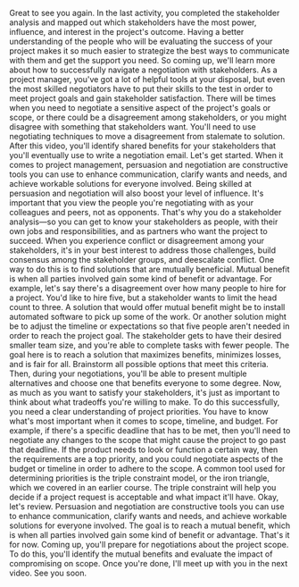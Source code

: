 Great to see you again. In the last activity, you completed the stakeholder
analysis and mapped out which stakeholders have the most power, influence, and
interest in the project's outcome. Having a better understanding of the people
who will be evaluating the success of your project makes it so much easier to
strategize the best ways to communicate with them and get the support you need.
So coming up, we'll learn more about how to successfully navigate a negotiation
with stakeholders. As a project manager, you've got a lot of helpful tools at
your disposal, but even the most skilled negotiators have to put their skills to
the test in order to meet project goals and gain stakeholder satisfaction. There
will be times when you need to negotiate a sensitive aspect of the project's
goals or scope, or there could be a disagreement among stakeholders, or you
might disagree with something that stakeholders want. You'll need to use
negotiating techniques to move a disagreement from stalemate to solution. After
this video, you'll identify shared benefits for your stakeholders that you'll
eventually use to write a negotiation email. Let's get started. When it comes to
project management, persuasion and negotiation are constructive tools you can
use to enhance communication, clarify wants and needs, and achieve workable
solutions for everyone involved. Being skilled at persuasion and negotiation
will also boost your level of influence. It's important that you view the people
you're negotiating with as your colleagues and peers, not as opponents. That's
why you do a stakeholder analysis—so you can get to know your stakeholders as
people, with their own jobs and responsibilities, and as partners who want the
project to succeed. When you experience conflict or disagreement among your
stakeholders, it's in your best interest to address those challenges, build
consensus among the stakeholder groups, and deescalate conflict. One way to do
this is to find solutions that are mutually beneficial. Mutual benefit is when
all parties involved gain some kind of benefit or advantage. For example, let's
say there's a disagreement over how many people to hire for a project. You'd
like to hire five, but a stakeholder wants to limit the head count to three. A
solution that would offer mutual benefit might be to install automated software
to pick up some of the work. Or another solution might be to adjust the timeline
or expectations so that five people aren't needed in order to reach the project
goal. The stakeholder gets to have their desired smaller team size, and you're
able to complete tasks with fewer people. The goal here is to reach a solution
that maximizes benefits, minimizes losses, and is fair for all. Brainstorm all
possible options that meet this criteria. Then, during your negotiations, you'll
be able to present multiple alternatives and choose one that benefits everyone
to some degree. Now, as much as you want to satisfy your stakeholders, it's just
as important to think about what tradeoffs you're willing to make. To do this
successfully, you need a clear understanding of project priorities. You have to
know what's most important when it comes to scope, timeline, and budget. For
example, if there's a specific deadline that has to be met, then you'll need to
negotiate any changes to the scope that might cause the project to go past that
deadline. If the product needs to look or function a certain way, then the
requirements are a top priority, and you could negotiate aspects of the budget
or timeline in order to adhere to the scope. A common tool used for determining
priorities is the triple constraint model, or the iron triangle, which we
covered in an earlier course. The triple constraint will help you decide if a
project request is acceptable and what impact it'll have. Okay, let's review.
Persuasion and negotiation are constructive tools you can use to enhance
communication, clarify wants and needs, and achieve workable solutions for
everyone involved. The goal is to reach a mutual benefit, which is when all
parties involved gain some kind of benefit or advantage. That's it for now.
Coming up, you'll prepare for negotiations about the project scope. To do this,
you'll identify the mutual benefits and evaluate the impact of compromising on
scope. Once you're done, I'll meet up with you in the next video. See you soon.